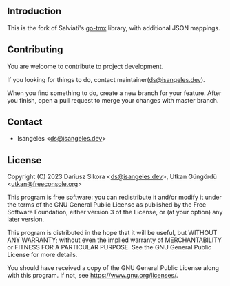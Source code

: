 ## Introduction
This is the fork of Salviati's [go-tmx](https://github.com/salviati/go-tmx) library, with additional JSON mappings.

## Contributing
You are welcome to contribute to project development.

If you looking for things to do, contact maintainer(ds@isangeles.dev).

When you find something to do, create a new branch for your feature.
After you finish, open a pull request to merge your changes with master branch.

## Contact
* Isangeles <<ds@isangeles.dev>>

## License
Copyright (C) 2023 Dariusz Sikora <<ds@isangeles.dev>>, Utkan Güngördü <<utkan@freeconsole.org>>

This program is free software: you can redistribute it and/or modify
it under the terms of the GNU General Public License as published by
the Free Software Foundation, either version 3 of the License, or
(at your option) any later version.

This program is distributed in the hope that it will be useful,
but WITHOUT ANY WARRANTY; without even the implied warranty of
MERCHANTABILITY or FITNESS FOR A PARTICULAR PURPOSE.  See the
GNU General Public License for more details.

You should have received a copy of the GNU General Public License
along with this program.  If not, see <https://www.gnu.org/licenses/>.
